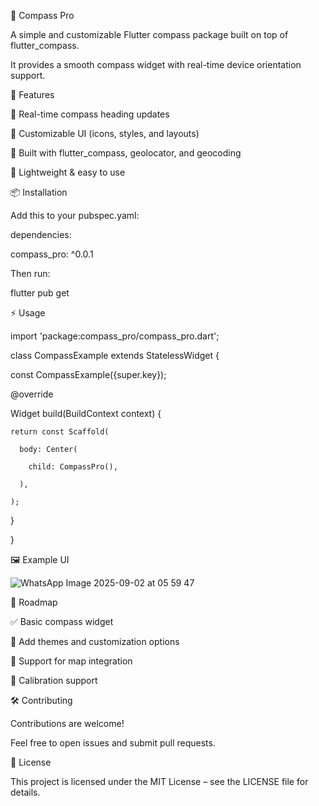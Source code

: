 📍 Compass Pro

A simple and customizable Flutter compass package built on top of flutter_compass.

It provides a smooth compass widget with real-time device orientation support.



🚀 Features

🔄 Real-time compass heading updates

🎨 Customizable UI (icons, styles, and layouts)

📡 Built with flutter_compass, geolocator, and geocoding

🧭 Lightweight & easy to use



📦 Installation

Add this to your pubspec.yaml:

dependencies:

  compass_pro: ^0.0.1



Then run:

flutter pub get



⚡ Usage

import 'package:compass_pro/compass_pro.dart';

class CompassExample extends StatelessWidget {

  const CompassExample({super.key});
  
  @override
  
  Widget build(BuildContext context) {
  
    return const Scaffold(
    
      body: Center(
      
        child: CompassPro(),
        
      ),
      
    );
    
  }
  
}



🖼️ Example UI

![WhatsApp Image 2025-09-02 at 05 59 47](https://github.com/user-attachments/assets/7db0cc01-8967-4fb6-9ffa-540ae40c1823)



📌 Roadmap

✅ Basic compass widget

🔲 Add themes and customization options

🔲 Support for map integration

🔲 Calibration support



🛠️ Contributing

Contributions are welcome!

Feel free to open issues and submit pull requests.



📄 License

This project is licensed under the MIT License – see the LICENSE file for details.
